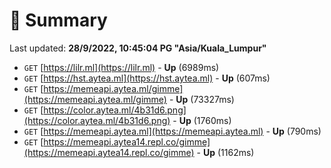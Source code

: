 # 📖 Summary
Last updated: **28/9/2022, 10:45:04 PG "Asia/Kuala_Lumpur"**

- `GET` [https://lilr.ml](https://lilr.ml) - **Up** (6989ms)
- `GET` [https://hst.aytea.ml](https://hst.aytea.ml) - **Up** (607ms)
- `GET` [https://memeapi.aytea.ml/gimme](https://memeapi.aytea.ml/gimme) - **Up** (73327ms)
- `GET` [https://color.aytea.ml/4b31d6.png](https://color.aytea.ml/4b31d6.png) - **Up** (1760ms)
- `GET` [https://memeapi.aytea.ml](https://memeapi.aytea.ml) - **Up** (790ms)
- `GET` [https://memeapi.aytea14.repl.co/gimme](https://memeapi.aytea14.repl.co/gimme) - **Up** (1162ms)
